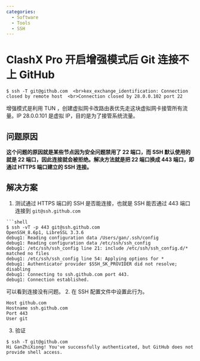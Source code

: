 ```yaml
---
categories:
  - Software
  - Tools
  - SSH
---
```

# ClashX Pro 开启增强模式后 Git 连接不上 GitHub


```shell
$ ssh -T git@github.com  <br>kex_exchange_identification: Connection closed by remote host  <br>Connection closed by 28.0.0.102 port 22
```

增强模式是利用 TUN ，创建虚拟网卡改路由表优先走这块虚拟网卡接管所有流量。IP 28.0.0.101 是虚拟 IP，目的是为了接管系统流量。

## 问题原因

**这个问题的原因就是某些节点因为安全问题禁用了 22 端口，而 SSH 默认使用的就是 22 端口，因此连接就会被拒绝。解决方法就是把 22 端口换成 443 端口，即通过 HTTPS 端口建立的 SSH 连接。**

## 解决方案
1. 测试通过 HTTPS 端口的 SSH 是否能连接，也就是 SSH 能否通过 443 端口连接到 `git@ssh.github.com`
```
```shell
$ ssh -vT -p 443 git@ssh.github.com  
OpenSSH_8.6p1, LibreSSL 3.3.6  
debug1: Reading configuration data /Users/gan/.ssh/config  
debug1: Reading configuration data /etc/ssh/ssh_config  
debug1: /etc/ssh/ssh_config line 21: include /etc/ssh/ssh_config.d/* matched no files  
debug1: /etc/ssh/ssh_config line 54: Applying options for *  
debug1: Authenticator provider $SSH_SK_PROVIDER did not resolve; disabling  
debug1: Connecting to ssh.github.com port 443.  
debug1: Connection established.
```
可以看到连接没有问题。
2. 在 SSH 配置文件中设置此行为。
```shell
Host github.com  
Hostname ssh.github.com  
Port 443  
User git
```
3. 验证
```shell
$ ssh -T git@github.com   
Hi GanZhiXiong! You've successfully authenticated, but GitHub does not provide shell access.
```